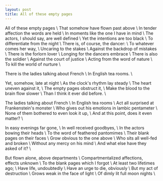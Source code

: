 ```yaml
---
layout: post
title: All of these empty pages
---
```

All of these empty pages \\
That somehow have flown past above \\
In tender affection the words are held \\
In moments like the one I have in mind \\
The actors, I should say, are well defined \\
Yet the intentions are too black \\
To differentiate from the night \\
There is, of course, the dancer: \\
To whatever comes her way, \\
Uncaring to the stakes \\
Against the backdrop of mistakes \\
There is the forlorn lover \\
Longing for the dancers embrace \\
There is also the soldier \\
Against the court of justice \\
Acting from the word of nature \\
To kill the world of nurture \\

There is the ladies talking about French \\
In English tea rooms. \\

 Yet, somehow, late at night \\
As the clock's rhythm lay steady \\
The heart uneven against it, \\
The empty pages obstruct it, \\
Make the blood to the brain flow slower \\
Than I think it ever did before. \\

The ladies talking about French \\
In English tea rooms \\
Act all surprised at Frankenstein's monster \\
Who gives out his emotions in Iambic pentameter \\
None of them bothered to even look it up, \\
And at this point, does it even matter? \\

In easy evenings far gone, \\
In well received goodbyes, \\
In the actors bowing their heads \\
To the word of feathered pantomimes \\
Their blank pages on their faces \\
Grow obvious to the one above \\
Who sits all well-fed and broken \\
Without any mercy on his mind \\
And what else have they asked of it? \\

But flown alone, above departments \\
Compartmentalized affections, effects unknown \\
To the blank pages which I forgot \\
At least two lifetimes ago; \\
Have life, undoubtedly \\
Have an urge to die, obviously \\
But my act of destruction \\
Grows weak in the face of light \\
Of dimly lit full moon nights \\
